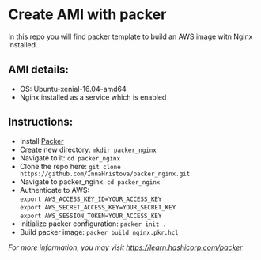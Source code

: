 # Create AMI with packer
In this repo you will find packer template to build an AWS image witn Nginx installed. 

## AMI details:
* OS: Ubuntu-xenial-16.04-amd64
* Nginx installed as a service which is enabled


## Instructions:
* Install [Packer](https://learn.hashicorp.com/tutorials/packer/get-started-install-cli) 
* Create new directory: ```mkdir packer_nginx```
* Navigate to it: ```cd packer_nginx```
* Clone the repo here: ```git clone https://github.com/InnaHristova/packer_nginx.git```
* Navigate to packer_nginx: ```cd packer_nginx```
* Authenticate to AWS:  
  ```export AWS_ACCESS_KEY_ID=YOUR_ACCESS_KEY```  
  ```export AWS_SECRET_ACCESS_KEY=YOUR_SECRET_KEY```  
  ```export AWS_SESSION_TOKEN=YOUR_ACCESS_KEY```
* Initialize packer configuration: ```packer init .```
* Build packer image: ```packer build nginx.pkr.hcl```

*For more information, you may visit https://learn.hashicorp.com/packer*
